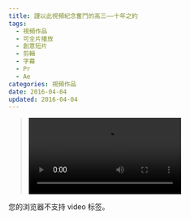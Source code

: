```yaml
---
title: 謹以此視頻紀念奮鬥的高三——十年之約
tags:
  - 視頻作品
  - 可全片播放
  - 創意短片
  - 剪輯
  - 字幕
  - Pr
  - Ae
categories: 視頻作品
date: 2016-04-04
updated: 2016-04-04
---
```


><video src="/asset/videos/TenYear.mp4" controls="controls">
您的浏览器不支持 video 标签。
</video>
